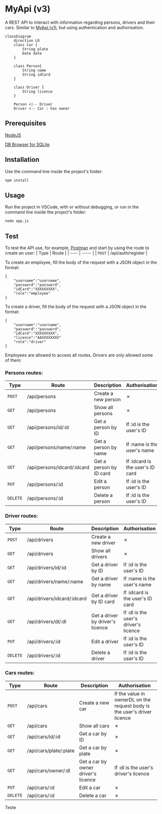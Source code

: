 # MyApi (v3)
A REST API to interact with information regarding persons, drivers and their cars.
Similar to [MyApi (v1)](https://github.com/catarinafoliveira/myApi_v1), but using authentication and authorisation.

```mermaid
classDiagram
    direction LR
    class Car {
        String plate
        Date date
    }
    
    class Person{
        String name
        String idCard
    }

    class Driver {
        String licence
    }

    Person <|-- Driver 
    Driver <-- Car : has owner
```

## Prerequisites
[NodeJS](https://nodejs.org/en/download/prebuilt-installer/current)

[DB Browser for SQLite]( https://sqlitebrowser.org/dl/)

## Installation
Use the command line inside the project's folder:

```bash
npm install
```

## Usage
Run the project in VSCode, with or without debugging, or run in the command line inside the project's folder:

```bash
node app.js
```

## Test
<!-- First, create a SQLite database on the project's root folder and add a `users` table with the following columns:
![alt text](doc/SQLite_createTable.png) -->

To test the API use, for example,
[Postman](https://www.postman.com/downloads/) and start by using the route to create an user:
| Type     | Route              | 
| ----     | -----              | 
| `POST`   | /api/auth/register | 

To create an employee, fill the body of the request with a JSON object in the format:

```
{
    "username":"username",
    "password":"password",
    "idCard":"XXXXXXXXX",
    "role":"employee"
}
```

To create a driver, fill the body of the request with a JSON object in the format:

```
{
    "username":"username",
    "password":"password",
    "idCard":"XXXXXXXXX",
    "licence":"AAXXXXXXXX"
    "role":"driver"
}
```

Employees are allowed to access all routes. Drivers are only allowed some of them:

### Persons routes:
| Type     | Route        | Description         | Authorisation |
| ----     | -----        | -----------         | --- |
| `POST`   | /api/persons | Create a new person | &cross;|
| `GET`    | /api/persons | Show all persons    | &cross; |
| `GET`    | /api/persons/id/:id | Get a person by ID | If :id is the user's ID |
| `GET`    | /api/persons/name/:name | Get a person by name | If :name is the user's name |
| `GET`    | /api/persons/idcard/:idcard | Get a person by ID card | If :idcard is the user's ID card
| `PUT`    | /api/persons/:id | Edit a person | If :id is the user's ID |
| `DELETE` | /api/persons/:id | Delete a person | If :id is the user's ID |

### Driver routes:
| Type     | Route        | Description         | Authorisation |
| ----     | -----        | -----------         | --- |
| `POST`   | /api/drivers | Create a new driver | &cross;|
| `GET`    | /api/drivers | Show all drivers    |&cross;|
| `GET`    | /api/drivers/id/:id | Get a driver by ID |If :id is the user's ID |
| `GET`    | /api/drivers/name/:name | Get a driver by name |If :name is the user's name |
| `GET`    | /api/drivers/idcard/:idcard | Get a driver by ID card | If :idcard is the user's ID card |
| `GET`    | /api/drivers/dl/:dl | Get a driver by driver's licence | If :dl is the user's driver's licence |
| `PUT`    | /api/drivers/:id | Edit a driver | If :id is the user's ID |
| `DELETE` | /api/drivers/:id | Delete a driver | If :id is the user's ID |

### Cars routes:
| Type     | Route        | Description         | Authorisation |
| ----     | -----        | -----------         | --- |
| `POST`   | /api/cars | Create a new car | If the value in ownerDL on the request body is the user's driver licence |
| `GET`    | /api/cars | Show all cars    | &cross;|
| `GET`    | /api/cars/id/:id | Get a car by ID | &cross;|
| `GET`    | /api/cars/plate/:plate | Get a car by plate | &cross;|
| `GET`    | /api/cars/owner/:dl | Get a car by owner driver's licence | If :dl is the user's driver's licence |
| `PUT`    | /api/cars/:id | Edit a car |&cross;|
| `DELETE` | /api/cars/:id | Delete a car |&cross;|

Teste
